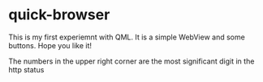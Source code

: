 # quick-browser

This is my first experiemnt with QML. It is a simple WebView and some buttons. Hope you like it!

The numbers in the upper right corner are the most significant digit in the http status